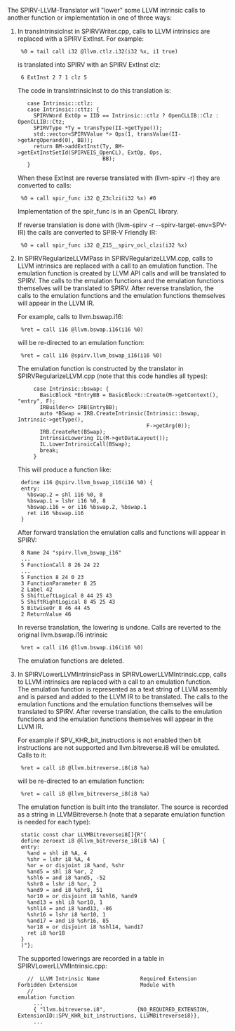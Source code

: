 The SPIRV-LLVM-Translator will "lower" some LLVM intrinsic calls to another function or implementation
in one of three ways:

1. In transIntrinsicInst in SPIRVWriter.cpp, calls to LLVM intrinsics are replaced with a SPIRV ExtInst.
   For example:

        %0 = tail call i32 @llvm.ctlz.i32(i32 %x, i1 true)

   is translated into SPIRV with an SPIRV ExtInst clz:

        6 ExtInst 2 7 1 clz 5

   The code in transIntrinsicInst to do this translation is:
   
          case Intrinsic::ctlz:
          case Intrinsic::cttz: {
            SPIRVWord ExtOp = IID == Intrinsic::ctlz ? OpenCLLIB::Clz : OpenCLLIB::Ctz;
            SPIRVType *Ty = transType(II->getType());
            std::vector<SPIRVValue *> Ops(1, transValue(II->getArgOperand(0), BB));
            return BM->addExtInst(Ty, BM->getExtInstSetId(SPIRVEIS_OpenCL), ExtOp, Ops,
                                  BB);
          }

   When these ExtInst are reverse translated with (llvm-spirv -r) they are converted to calls:

        %0 = call spir_func i32 @_Z3clzi(i32 %x) #0

   Implementation of the spir_func is in an OpenCL library.  

   If reverse translation is done with (llvm-spirv -r --spirv-target-env=SPV-IR) the calls are converted to
   SPIR-V Friendly IR:

        %0 = call spir_func i32 @_Z15__spirv_ocl_clzi(i32 %x)

2. In SPIRVRegularizeLLVMPass in SPIRVRegularizeLLVM.cpp, calls to LLVM intrinsics are replaced with a call to an emulation function.
   The emulation function is created by LLVM API calls and will be translated to SPIRV. The calls to the emulation
   functions and the emulation functions themselves will be translated to SPIRV.  After reverse translation, the calls to the emulation
   functions and the emulation functions themselves will appear in the LLVM IR.

   For example, calls to llvm.bswap.i16:

        %ret = call i16 @llvm.bswap.i16(i16 %0)

   will be re-directed to an emulation function:

        %ret = call i16 @spirv.llvm_bswap_i16(i16 %0)

   The emulation function is constructed by the translator in SPIRVRegularizeLLVM.cpp (note that this code
   handles all types):

            case Intrinsic::bswap: {
              BasicBlock *EntryBB = BasicBlock::Create(M->getContext(), "entry", F);
              IRBuilder<> IRB(EntryBB);
              auto *BSwap = IRB.CreateIntrinsic(Intrinsic::bswap, Intrinsic->getType(),
                                                F->getArg(0));
              IRB.CreateRet(BSwap);
              IntrinsicLowering IL(M->getDataLayout());
              IL.LowerIntrinsicCall(BSwap);
              break;
            }

   This will produce a function like:

        define i16 @spirv.llvm_bswap_i16(i16 %0) {
        entry:
          %bswap.2 = shl i16 %0, 8
          %bswap.1 = lshr i16 %0, 8
          %bswap.i16 = or i16 %bswap.2, %bswap.1
          ret i16 %bswap.i16
        }

   After forward translation the emulation calls and functions will appear in SPIRV:

        8 Name 24 "spirv.llvm_bswap_i16"
        ...
        5 FunctionCall 8 26 24 22
        ...
        5 Function 8 24 0 23
        3 FunctionParameter 8 25
        2 Label 42
        5 ShiftLeftLogical 8 44 25 43
        5 ShiftRightLogical 8 45 25 43
        5 BitwiseOr 8 46 44 45
        2 ReturnValue 46

   In reverse translation, the lowering is undone.  Calls are reverted to the original llvm.bswap.i16 intrinsic

        %ret = call i16 @llvm.bswap.i16(i16 %0)

   The emulation functions are deleted.
   
3. In SPIRVLowerLLVMIntrinsicPass in SPIRVLowerLLVMIntrinsic.cpp, calls to LLVM intrinsics are replaced with a call to an emulation function.   
   The emulation function is represented as a text string of LLVM assembly and is parsed and added to the LLVM IR
   to be translated.  The calls to the emulation functions and the emulation functions themselves will be translated
   to SPIRV.  After reverse translation, the calls to the emulation functions and the emulation functions themselves will appear
   in the LLVM IR.

   For example if SPV_KHR_bit_instructions is not enabled then bit instructions are not supported and llvm.bitreverse.i8
   will be emulated. Calls to it:

        %ret = call i8 @llvm.bitreverse.i8(i8 %a)

   will be re-directed to an emulation function:

        %ret = call i8 @llvm_bitreverse_i8(i8 %a)

   The emulation function is built into the translator.  The source is recorded as a string in LLVMBitreverse.h (note that a separate
   emulation function is needed for each type):

        static const char LLVMBitreversei8[]{R"(
        define zeroext i8 @llvm_bitreverse_i8(i8 %A) {
        entry:
          %and = shl i8 %A, 4
          %shr = lshr i8 %A, 4
          %or = or disjoint i8 %and, %shr
          %and5 = shl i8 %or, 2
          %shl6 = and i8 %and5, -52
          %shr8 = lshr i8 %or, 2
          %and9 = and i8 %shr8, 51
          %or10 = or disjoint i8 %shl6, %and9
          %and13 = shl i8 %or10, 1
          %shl14 = and i8 %and13, -86
          %shr16 = lshr i8 %or10, 1
          %and17 = and i8 %shr16, 85
          %or18 = or disjoint i8 %shl14, %and17
          ret i8 %or18
        }
        )"};

   The supported lowerings are recorded in a table in SPIRVLowerLLVMIntrinsic.cpp:

          //  LLVM Intrinsic Name             Required Extension                                   Forbidden Extension                    Module with
          //                                                                                                                              emulation function
            ...
            { "llvm.bitreverse.i8",          {NO_REQUIRED_EXTENSION,                               ExtensionID::SPV_KHR_bit_instructions, LLVMBitreversei8}},
            ...

